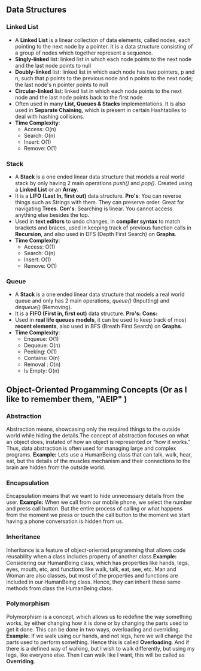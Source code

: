 
## Data Structures ##


### Linked List ###

* A **Linked List** is a linear collection of data elements, called nodes, each pointing to the next node by  a pointer. It is a data 
structure consisting of a group of nodes which together represent a sequence.
* **Singly-linked** list: linked list in which each node points to the next node and the last node points to null
* **Doubly-linked** list: linked list in which each node has two pointers, p and n, such that p points to the previous node and n points to the next node; the last node's n pointer points to null
* **Circular-linked** list: linked list in which each node points to the next node and the last node points back to the first node
* Often used in many **List, Queues & Stacks** implementations. It is also used in **Separate Chaining**, which is present in certain Hashtablles to deal with hashing collisions.
* **Time Complexity**:
    * Access: O(n)
    * Search: O(n)
    * Insert: O(1)
    * Remove: O(1)
    
   
### Stack ###   

* A **Stack** is a one ended linear data structure that models a real world stack by only having 2 main operations _push()_ and _pop()_.  Created using a **Linked List** or an **Array**.
* It is a **LIFO (Last In, first out)** data structure. **Pro's**: You can reverse things such as Strings with them. They can preserve order. Great for navigating **Trees**. **Con's**: Searching is linear. You cannot access anything else besides the top.
* Used in **text editors** to undo changes, in **compiler syntax** to match brackets and braces, used in keeping track of previous function calls in **Recursion**, and also used in DFS (Depth First Search) on **Graphs**.
* **Time Complexity**:
    * Access: O(1)
    * Search: O(n)
    * Insert: O(1)
    * Remove: O(1)

### Queue ###   

* A **Stack** is a one ended linear data structure that models a real world queue and only has 2 main operations, _queue()_ (Inputting) and _dequeue()_ (Removing).
* It is a **FIFO (First in, first out)** data structure. **Pro's:** **Cons:**
* Used in **real life queues models**, it can be used to keep track of most **recent elements**, also used in BFS (Breath First Search) on **Graphs**.
* **Time Complexity**:
    * Enqueue: O(1)
    * Dequeue: O(n)
    * Peeking: O(1)
    * Contains: O(n)
    * Removal : O(n)
    * Is Empty: O(n)



## Object-Oriented Progamming Concepts (Or as I like to remember them, "AEIP" ) ##

### Abstraction ###
Abstraction means, showcasing only the required things to the outside world while hiding the details.The concept of abstraction focuses on what an object does, instated of how an object is represented or “how it works.” Thus, data abstraction is often used for managing large and complex programs. **Example:** Lets use a HumanBeing class that can talk, walk, hear, eat, but the details of the muscles mechanism and their connections to the brain are hidden from the outside world.

### Encapsulation ###
Encapsulation means that we want to hide unnecessary details from the user. **Example:** When we call from our mobile phone, we select the number and press call button. But the entire process of calling or what happens from the moment we press or touch the call button to the moment we start having a phone conversation is hidden from us.

### Inheritance ###
Inheritance is a feature of object-oriented programming that allows code reusability when a class includes property of another class.**Example:** Considering our HumanBeing class, which has properties like hands, legs, eyes, mouth, etc, and functions like walk, talk, eat, see, etc. Man and Woman are also classes, but most of the properties and functions are included in our HumanBeing class. Hence, they can inherit these same methods from class the HumanBeing class.

### Polymorphism ###
Polymorphism is a concept, which allows us to redefine the way something works, by either changing how it is done or by changing the parts used to get it done. This can be done in two ways, overloading and overriding. **Example:** If we walk using our hands, and not legs, here we will change the parts used to perform something. Hence this is called **Overloading**. And if there is a defined way of walking, but I wish to walk differently, but using my legs, like everyone else. Then I can walk like I want, this will be called as **Overriding**.






